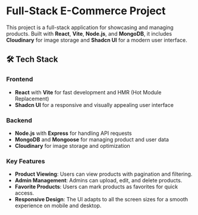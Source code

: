 # Full-Stack E-Commerce Project

This project is a full-stack application for showcasing and managing products. Built with **React**, **Vite**, **Node.js**, and **MongoDB**, it includes **Cloudinary** for image storage and **Shadcn UI** for a modern user interface.

## 🛠 Tech Stack

### Frontend

- **React** with **Vite** for fast development and HMR (Hot Module Replacement)
- **Shadcn UI** for a responsive and visually appealing user interface

### Backend

- **Node.js** with **Express** for handling API requests
- **MongoDB** and **Mongoose** for managing product and user data
- **Cloudinary** for image storage and optimization

### Key Features

- **Product Viewing**: Users can view products with pagination and filtering.
- **Admin Management**: Admins can upload, edit, and delete products.
- **Favorite Products**: Users can mark products as favorites for quick access.
- **Responsive Design**: The UI adapts to all the screen sizes for a smooth experience on mobile and desktop.
